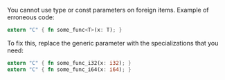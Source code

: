 You cannot use type or const parameters on foreign items.
Example of erroneous code:
```rust
extern "C" { fn some_func<T>(x: T); }
```
To fix this, replace the generic parameter with the specializations that you
need:
```rust
extern "C" { fn some_func_i32(x: i32); }
extern "C" { fn some_func_i64(x: i64); }
```
